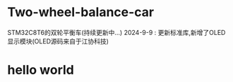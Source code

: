 # Two-wheel-balance-car
STM32C8T6的双轮平衡车(持续更新中...)
2024-9-9 : 更新标准库,新增了OLED显示模块(OLED源码来自于江协科技)
# hello world
